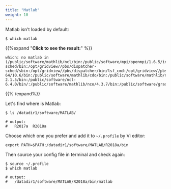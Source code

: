 ```yaml
---
title: "Matlab"
weight: 10
---
```


Matlab isn't loaded by default:

```
$ which matlab
```

{{%expand "**Click to see the result:**" %}}

```
which: no matlab in (/public/software/mathlib/ncl/bin:/public/software/mpi/openmpi/1.6.5/intel/bin:/opt/gridview//pbs/dispatcher-sched/bin:/opt/gridview//pbs/dispatcher-sched/sbin:/opt/gridview//pbs/dispatcher/bin/lsf_cmd:/opt/gridview//pbs/dispatcher/bin:/opt/gridview//pbs/dispatcher/sbin:/public/software/compiler/composer_xe_2013_sp1.0.080/bin/intel64:/opt/gridview/clusquota//bin:/opt/gridview/clusquota//sbin:/opt/gridview//clusconf/bin:/public/software/ImageMagick/bin:/public/home/test/bin:/usr/local/bin:/usr/bin:/bin:/usr/bin/X11:/usr/X11R6/bin:/usr/games:/opt/kde3/bin:/opt/ibutils/bin:/usr/java/jdk1.6.0_27//bin:/usr/lib/mit/bin:/usr/lib/mit/sbin:/public/software/compiler/pgi/linux86-64/10.6/bin:/public/software/mathlib/cdo/bin:/public/software/mathlib/netcdf/4.3.0/intel/bin:/public/software/mathlib/ncview-2.1.5/bin:/public/software/ncl-6.4.0/bin/:/public/software/mathlib/nco/4.3.7/bin:/public/software/grads/2.0.2/bin)
```

{{% /expand%}}

Let's find where is Matlab:

```
$ ls /datadir1/software/MATLAB/

# output:
# 	R2017a  R2018a
```

Choose which one you prefer and add it to `~/.profile` by Vi editor:

```
export PATH=$PATH:/datadir1/software/MATLAB/R2018a/bin
```

Then source your config file in terminal and check again:

```
$ source ~/.profile
$ which matlab

# output:
# 	/datadir1/software/MATLAB/R2018a/bin/matlab
```